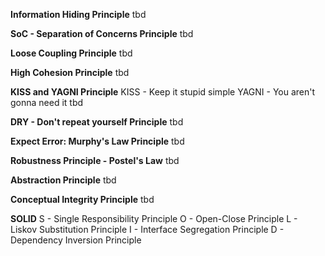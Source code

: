 
**Information Hiding Principle**
tbd

**SoC - Separation of Concerns Principle**
tbd

**Loose Coupling Principle**
tbd

**High Cohesion Principle**
tbd

**KISS and YAGNI Principle**
KISS - Keep it stupid simple
YAGNI - You aren't gonna need it
tbd

**DRY - Don't repeat yourself Principle**
tbd

**Expect Error: Murphy's Law Principle**
tbd

**Robustness Principle - Postel's Law**
tbd

**Abstraction Principle**
tbd

**Conceptual Integrity Principle**
tbd

**SOLID**
S - Single Responsibility Principle
O - Open-Close Principle
L - Liskov Substitution Principle
I - Interface Segregation Principle
D - Dependency Inversion Principle